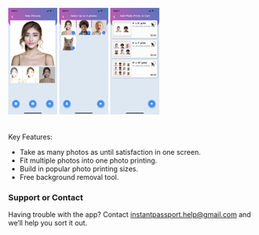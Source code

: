 <img src="images/1_camera.png" width="100"> <img src="images/2_multiple_photos.png" width="100"> <img src="images/3_photo_printings.png" width="100">
<br/>
<br/>
<br/>
Key Features:
* Take as many photos as until satisfaction in one screen.
* Fit multiple photos into one photo printing.
* Build in popular photo printing sizes.
* Free background removal tool.

### Support or Contact

Having trouble with the app? Contact <instantpassport.help@gmail.com> and we’ll help you sort it out.
